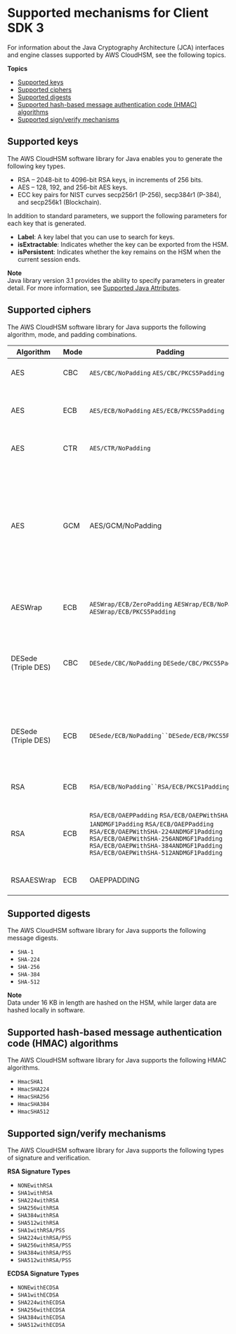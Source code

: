 # Supported mechanisms for Client SDK 3<a name="java-lib-supported"></a>

For information about the Java Cryptography Architecture \(JCA\) interfaces and engine classes supported by AWS CloudHSM, see the following topics\. 

**Topics**
+ [Supported keys](#java-keys)
+ [Supported ciphers](#java-ciphers)
+ [Supported digests](#java-digests)
+ [Supported hash\-based message authentication code \(HMAC\) algorithms](#java-mac)
+ [Supported sign/verify mechanisms](#java-sign-verify)

## Supported keys<a name="java-keys"></a>

The AWS CloudHSM software library for Java enables you to generate the following key types\.
+ RSA – 2048\-bit to 4096\-bit RSA keys, in increments of 256 bits\.
+ AES – 128, 192, and 256\-bit AES keys\.
+ ECC key pairs for NIST curves secp256r1 \(P\-256\), secp384r1 \(P\-384\), and secp256k1 \(Blockchain\)\.

In addition to standard parameters, we support the following parameters for each key that is generated\.
+ **Label**: A key label that you can use to search for keys\.
+ **isExtractable**: Indicates whether the key can be exported from the HSM\.
+ **isPersistent**: Indicates whether the key remains on the HSM when the current session ends\.

**Note**  
 Java library version 3\.1 provides the ability to specify parameters in greater detail\. For more information, see [Supported Java Attributes](java-lib-attributes.md)\.

## Supported ciphers<a name="java-ciphers"></a>

The AWS CloudHSM software library for Java supports the following algorithm, mode, and padding combinations\.


| Algorithm | Mode | Padding | Notes | 
| --- | --- | --- | --- | 
| AES | CBC |  `AES/CBC/NoPadding` `AES/CBC/PKCS5Padding`  | Implements `Cipher.ENCRYPT_MODE` and `Cipher.DECRYPT_MODE`\.  | 
| AES | ECB |  `AES/ECB/NoPadding` `AES/ECB/PKCS5Padding`  | Implements Cipher\.ENCRYPT\_MODE and Cipher\.DECRYPT\_MODE\. Use Transformation AES\. | 
| AES | CTR |  `AES/CTR/NoPadding`  |  Implements `Cipher.ENCRYPT_MODE` and `Cipher.DECRYPT_MODE`\.  | 
| AES | GCM | AES/GCM/NoPadding | Implements `Cipher.ENCRYPT_MODE` and `Cipher.DECRYPT_MODE`, `Cipher.WRAP_MODE`, and `Cipher.UNWRAP_MODE`\.When performing AES\-GCM encryption, the HSM ignores the initialization vector \(IV\) in the request and uses an IV that it generates\. When the operation completes, you must call `Cipher.getIV()` to get the IV\. | 
| AESWrap | ECB |  `AESWrap/ECB/ZeroPadding` `AESWrap/ECB/NoPadding` `AESWrap/ECB/PKCS5Padding`  |  Implements `Cipher.WRAP_MODE`, and `Cipher.UNWRAP_MODE`\. Use Transformation AES\.  | 
| DESede \(Triple DES\) | CBC |  `DESede/CBC/NoPadding` `DESede/CBC/PKCS5Padding`  |  Implements `Cipher.ENCRYPT_MODE` and `Cipher.DECRYPT_MODE`\. The key generation routines accept a size of 168 or 192 bits\. However, internally, all DESede keys are 192 bits\.  | 
| DESede \(Triple DES\) | ECB | `DESede/ECB/NoPadding``DESede/ECB/PKCS5Padding` | Implements `Cipher.ENCRYPT_MODE` and `Cipher.DECRYPT_MODE`\. The key generation routines accept a size of 168 or 192 bits\. However, internally, all DESede keys are 192 bits\.  | 
| RSA | ECB | `RSA/ECB/NoPadding``RSA/ECB/PKCS1Padding` | Implements `Cipher.ENCRYPT_MODE` and `Cipher.DECRYPT_MODE`\. | 
| RSA | ECB | `RSA/ECB/OAEPPadding` `RSA/ECB/OAEPWithSHA-1ANDMGF1Padding` `RSA/ECB/OAEPPadding` `RSA/ECB/OAEPWithSHA-224ANDMGF1Padding` `RSA/ECB/OAEPWithSHA-256ANDMGF1Padding` `RSA/ECB/OAEPWithSHA-384ANDMGF1Padding` `RSA/ECB/OAEPWithSHA-512ANDMGF1Padding`  |  Implements `Cipher.ENCRYPT_MODE`, `Cipher.DECRYPT_MODE`, `Cipher.WRAP_MODE`, and `Cipher.UNWRAP_MODE`\. `OAEPPadding` is `OAEP` with the `SHA-1` padding type\.  | 
| RSAAESWrap | ECB | OAEPPADDING | Implements Cipher\.WRAP\_Mode and Cipher\.UNWRAP\_MODE\. | 

## Supported digests<a name="java-digests"></a>

The AWS CloudHSM software library for Java supports the following message digests\.
+ `SHA-1`
+ `SHA-224`
+ `SHA-256`
+ `SHA-384`
+ `SHA-512`

**Note**  
Data under 16 KB in length are hashed on the HSM, while larger data are hashed locally in software\.

## Supported hash\-based message authentication code \(HMAC\) algorithms<a name="java-mac"></a>

The AWS CloudHSM software library for Java supports the following HMAC algorithms\.
+ `HmacSHA1`
+ `HmacSHA224`
+ `HmacSHA256`
+ `HmacSHA384`
+ `HmacSHA512`

## Supported sign/verify mechanisms<a name="java-sign-verify"></a>

The AWS CloudHSM software library for Java supports the following types of signature and verification\.

**RSA Signature Types**
+ `NONEwithRSA`
+ `SHA1withRSA`
+ `SHA224withRSA`
+ `SHA256withRSA`
+ `SHA384withRSA`
+ `SHA512withRSA`
+ `SHA1withRSA/PSS`
+ `SHA224withRSA/PSS`
+ `SHA256withRSA/PSS`
+ `SHA384withRSA/PSS`
+ `SHA512withRSA/PSS`

**ECDSA Signature Types**
+ `NONEwithECDSA`
+ `SHA1withECDSA`
+ `SHA224withECDSA`
+ `SHA256withECDSA`
+ `SHA384withECDSA`
+ `SHA512withECDSA`